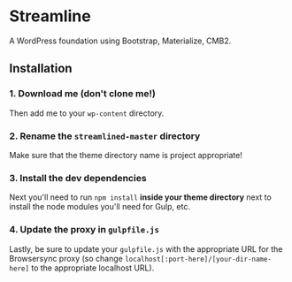 # Streamline

A WordPress foundation using Bootstrap, Materialize, CMB2.

## Installation

### 1. Download me (don't clone me!)

Then add me to your `wp-content` directory.

### 2. Rename the `streamlined-master` directory

Make sure that the theme directory name is project appropriate!

### 3. Install the dev dependencies

Next you'll need to run `npm install` **inside your theme directory** next to install the node modules you'll need for Gulp, etc.

### 4. Update the proxy in `gulpfile.js`

Lastly, be sure to update your `gulpfile.js` with the appropriate URL for the Browsersync proxy (so change `localhost[:port-here]/[your-dir-name-here]` to the appropriate localhost URL).
